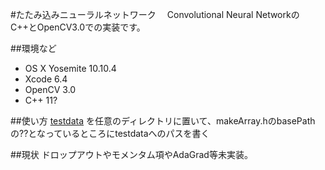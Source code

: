 #たたみ込みニューラルネットワーク
　Convolutional Neural NetworkのC++とOpenCV3.0での実装です。

##環境など

* OS X Yosemite 10.10.4
* Xcode 6.4
* OpenCV 3.0
* C++ 11?

##使い方
[testdata](https://github.com/uyu-kickstart/testdata "testdata")
を任意のディレクトリに置いて、makeArray.hのbasePathの??となっているところにtestdataへのパスを書く

##現状
ドロップアウトやモメンタム項やAdaGrad等未実装。  
